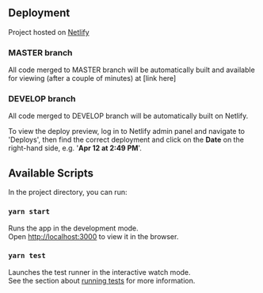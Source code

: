 ## Deployment

Project hosted on [Netlify](https://app.netlify.com/)

### MASTER branch

All code merged to MASTER branch will be automatically built and available for viewing (after a couple of minutes) at [link here]

### DEVELOP branch

All code merged to DEVELOP branch will be automatically built on Netlify.

To view the deploy preview, log in to Netlify admin panel and navigate to 'Deploys', then find the correct deployment and click on the __Date__ on the right-hand side, e.g. '__Apr 12 at 2:49 PM__'.

## Available Scripts

In the project directory, you can run:

### `yarn start`

Runs the app in the development mode.<br />
Open [http://localhost:3000](http://localhost:3000) to view it in the browser.

### `yarn test`

Launches the test runner in the interactive watch mode.<br />
See the section about [running tests](https://facebook.github.io/create-react-app/docs/running-tests) for more information.
